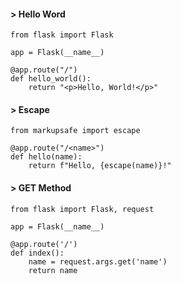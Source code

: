 #### > Hello Word

```
from flask import Flask

app = Flask(__name__)

@app.route("/")
def hello_world():
	return "<p>Hello, World!</p>"
```

#### > Escape

```
from markupsafe import escape

@app.route("/<name>")
def hello(name):
    return f"Hello, {escape(name)}!"
```

#### > GET Method

```
from flask import Flask, request

app = Flask(__name__)

@app.route('/')
def index():
	name = request.args.get('name')
	return name
```
